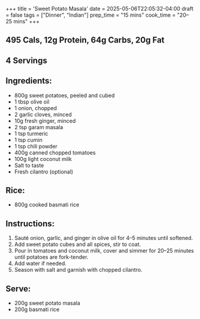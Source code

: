 +++
title = 'Sweet Potato Masala'
date = 2025-05-06T22:05:32-04:00
draft = false
tags = ["Dinner", "Indian"]
prep_time = "15 mins"
cook_time = "20–25 mins"
+++

## 495 Cals, 12g Protein, 64g Carbs, 20g Fat
## 4 Servings

## Ingredients:
- 800g sweet potatoes, peeled and cubed
- 1 tbsp olive oil
- 1 onion, chopped
- 2 garlic cloves, minced
- 10g fresh ginger, minced
- 2 tsp garam masala
- 1 tsp turmeric
- 1 tsp cumin
- 1 tsp chili powder
- 400g canned chopped tomatoes
- 100g light coconut milk
- Salt to taste
- Fresh cilantro (optional)

## Rice:
- 800g cooked basmati rice

## Instructions:
1. Sauté onion, garlic, and ginger in olive oil for 4–5 minutes until softened.
2. Add sweet potato cubes and all spices, stir to coat.
3. Pour in tomatoes and coconut milk, cover and simmer for 20–25 minutes until potatoes are fork-tender. 
4. Add water if needed.
5. Season with salt and garnish with chopped cilantro.

## Serve:
- 200g sweet potato masala
- 200g basmati rice
